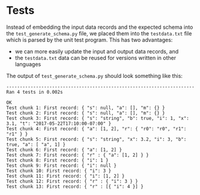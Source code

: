 # Tests

Instead of embedding the input data records and the expected schema into
the `test_generate_schema.py` file, we placed them into the `testdata.txt`
file which is parsed by the unit test program.  This has two advantages:

* we can more easily update the input and output data records, and 
* the `testdata.txt` data can be reused for versions written in other languages

The output of `test_generate_schema.py` should look something like this:
```
----------------------------------------------------------------------
Ran 4 tests in 0.002s

OK
Test chunk 1: First record: { "s": null, "a": [], "m": {} }
Test chunk 2: First record: { "s": null, "a": [], "m": {} }
Test chunk 3: First record: { "s": "string", "b": true, "i": 1, "x": 3.1, "t": "2017-05-22T17:10:00-07:00" }
Test chunk 4: First record: { "a": [1, 2], "r": { "r0": "r0", "r1": "r1" } }
Test chunk 5: First record: { "s": "string", "x": 3.2, "i": 3, "b": true, "a": [ "a", 1] }
Test chunk 6: First record: { "a": [1, 2] }
Test chunk 7: First record: { "r" : { "a": [1, 2] } }
Test chunk 8: First record: { "i": 1 }
Test chunk 9: First record: { "i": null }
Test chunk 10: First record: { "i": 3 }
Test chunk 11: First record: { "i": [1, 2] }
Test chunk 12: First record: { "r" : { "i": 3 } }
Test chunk 13: First record: { "r" : [{ "i": 4 }] }
```


